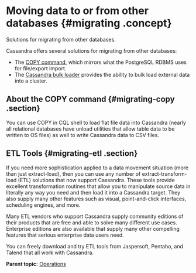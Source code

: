 # Moving data to or from other databases {#migrating .concept}

Solutions for migrating from other databases.

Cassandra offers several solutions for migrating from other databases:

-   The [COPY command](/en/cql-oss/3.3/cql/cql_reference/cqlshCopy.html), which mirrors what the PostgreSQL RDBMS uses for file/export import.
-   The [Cassandra bulk loader](../tools/toolsBulkloader.md) provides the ability to bulk load external data into a cluster.

## About the COPY command {#migrating-copy .section}

You can use COPY in CQL shell to load flat file data into Cassandra \(nearly all relational databases have unload utilities that allow table data to be written to OS files\) as well to write Cassandra data to CSV files.

## ETL Tools {#migrating-etl .section}

If you need more sophistication applied to a data movement situation \(more than just extract-load\), then you can use any number of extract-transform-load \(ETL\) solutions that now support Cassandra. These tools provide excellent transformation routines that allow you to manipulate source data in literally any way you need and then load it into a Cassandra target. They also supply many other features such as visual, point-and-click interfaces, scheduling engines, and more.

Many ETL vendors who support Cassandra supply community editions of their products that are free and able to solve many different use cases. Enterprise editions are also available that supply many other compelling features that serious enterprise data users need.

You can freely download and try ETL tools from Jaspersoft, Pentaho, and Talend that all work with Cassandra.

**Parent topic:** [Operations](../../cassandra/operations/operationsTOC.md)

